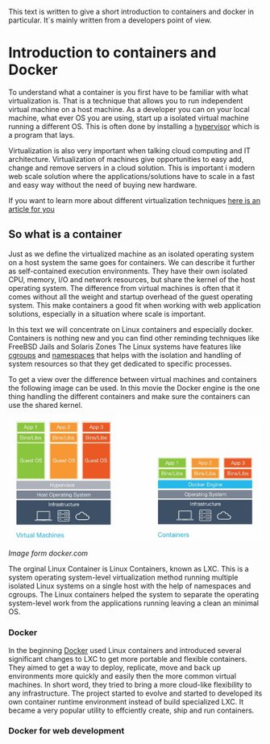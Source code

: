 This text is written to give a short introduction to containers and docker in particular. It´s mainly written from a developers point of view.

# Introduction to containers and Docker
To understand what a container is you first have to be familiar with what virtualization is. That is a technique that allows you to run independent virtual machine on a host machine. As a developer you can on your local machine, what ever OS you are using, start up a isolated virtual machine running a different OS. This is often done by installing a [hypervisor](https://en.wikipedia.org/wiki/Hypervisor) which is a program that lays.


Virtualization is also very important when talking cloud computing and IT architecture. Virtualization of machines give opportunities to easy add, change and remove servers in a cloud solution. This is important i modern web scale solution where the applications/solutions have to scale in a fast and easy way without the need of buying new hardware.

If you want to learn more about different virtualization techniques [here is an article for you](http://www.virtuatopia.com/index.php/An_Overview_of_Virtualization_Techniques)



## So what is a container
Just as we define the virtualized machine as an isolated operating system on a host system the same goes for containers. We can describe it further as self-contained execution environments. They have their own isolated CPU, memory, I/O and network resources, but share the kernel of the host operating system. The difference from virtual machines is often  that it comes without all the weight and startup overhead of the guest operating system. This make containers a good fit when working with web application solutions, especially in a situation where scale is important.

In this text we will concentrate on Linux containers and especially docker. Containers is nothing new and you can find other reminding techniques like FreeBSD Jails and Solaris Zones The Linux systems have features like [cgroups](https://en.wikipedia.org/wiki/Cgroups) and [namespaces](http://man7.org/linux/man-pages/man7/namespaces.7.html) that helps with the isolation and handling of system resources so that they get dedicated to specific processes.

To get a view over the difference between virtual machines and containers the following image can be used. In this movie the Docker engine is the one thing handling the different containers and make sure the containers can use the shared kernel.

![conatiners](./images/dockervsvirt.jpg)

_Image form docker.com_

The orginal Linux Container is Linux Containers, known as LXC. This is a system operating system-level virtualization method running multiple isolated Linux systems on a single host with the help of namespaces and cgroups. The Linux containers helped the system to separate the operating system-level work from the applications running leaving a clean an minimal OS.

### Docker
In the beginning [Docker](https://docker.com) used Linux containers and introduced several significant changes to LXC to get more portable and flexible containers. They aimed to get a way to deploy, replicate, move and back up environments more quickly and easily then the more common virtual machines. In short word, they tried to bring a more cloud-like flexibility to any infrastructure. The project started to evolve and started to developed its own container runtime environment instead of build specialized LXC. It became a very popular utility to effciently create, ship and run containers.

### Docker for web development
